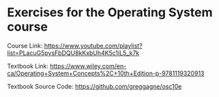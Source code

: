 # Exercises for the Operating System course

Course Link: https://www.youtube.com/playlist?list=PLacuG5pysFbDQU8kKxbUh4K5c1iL5_k7k

Textbook Link: https://www.wiley.com/en-ca/Operating+System+Concepts%2C+10th+Edition-p-9781119320913

Textbook Source Code: https://github.com/greggagne/osc10e
